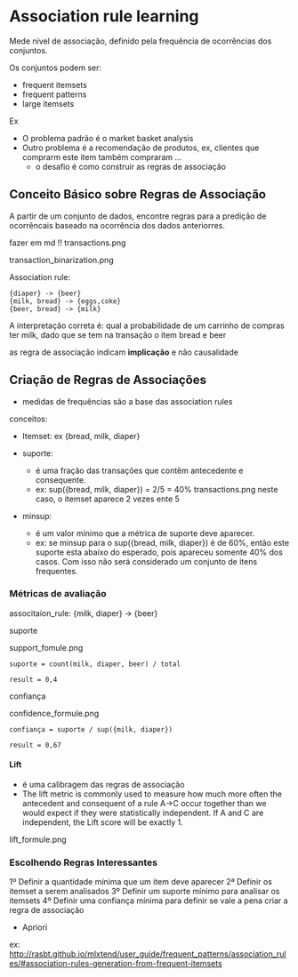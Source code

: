 # Association rule learning

Mede nível de associação, definido pela frequência de ocorrências dos conjuntos.

Os conjuntos podem ser:
- frequent itemsets
- frequent patterns
- large itemsets

Ex
- O problema padrão é o market basket analysis
- Outro problema é a recomendação de produtos, ex, clientes que comprarm este item também compraram ...
  - o desafio é como construir as regras de associação


## Conceito Básico sobre Regras de Associação
A partir de um conjunto de dados, encontre regras para a predição de ocorrêncais baseado na ocorrência dos dados anteriorres.


fazer em md !!
transactions.png

transaction_binarization.png

Association rule:
```
{diaper} -> {beer}
{milk, bread} -> {eggs,coke}
{beer, bread} -> {milk}
```
A interpretação correta é:
qual a probabilidade de um carrinho de compras ter milk, dado que se tem na transação o item bread e beer


as regra de associação indicam **implicação** e não causalidade


## Criação de Regras de Associações
- medidas de frequências são a base das association rules

conceitos:
- Itemset: ex {bread, milk, diaper}

- suporte:
  -  é uma fração das transações que contêm antecedente e consequente.
  - ex: sup({bread, milk, diaper}) = 2/5 = 40%
  transactions.png
  neste caso, o itemset aparece 2 vezes ente 5 

- minsup:
  - é um valor mínimo que a métrica de suporte deve aparecer.
  - ex: se minsup para o sup({bread, milk, diaper}) é de 60%, então este suporte esta abaixo do esperado, pois apareceu somente 40% dos casos. Com isso não será considerado um conjunto de itens frequentes.


### Métricas de avaliação
associtaion_rule: {milk, diaper} -> {beer}

suporte

support_fomule.png

```
suporte = count(milk, diaper, beer) / total

result = 0,4
```

confiança

confidence_formule.png

```
confiança = suporte / sup({milk, diaper})

result = 0,67
```



#### Lift
- é uma calibragem das regras de associação
- The lift metric is commonly used to measure how much more often the antecedent and consequent of a rule A->C occur together than we would expect if they were statistically independent. If A and C are independent, the Lift score will be exactly 1.

lift_formule.png

### Escolhendo Regras Interessantes
1º Definir a quantidade mínima que um item deve aparecer
2ª Definir os itemset a serem analisados
3º Definir um suporte mínimo para analisar os itemsets
4º Definir uma confiança mínima para definir se vale a pena criar a regra de associação


- Apriori

ex: http://rasbt.github.io/mlxtend/user_guide/frequent_patterns/association_rules/#association-rules-generation-from-frequent-itemsets

